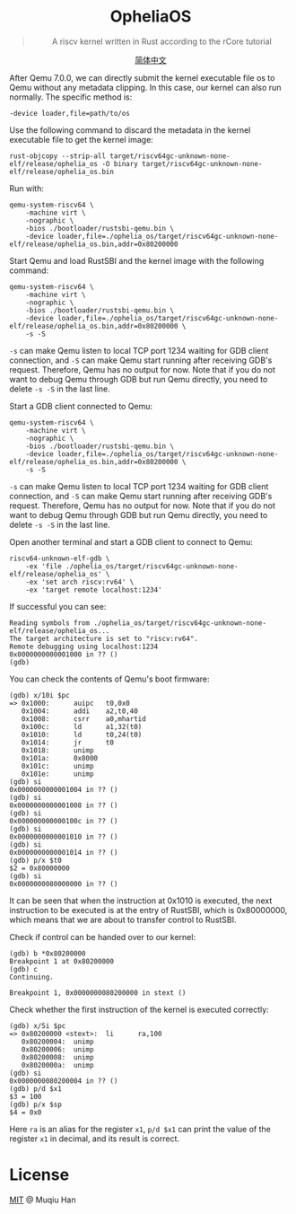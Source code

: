 <div align="center">

<img>

# OpheliaOS

> A riscv kernel written in Rust according to the rCore tutorial

[简体中文](./README-zh.md)

</div>

After Qemu 7.0.0, we can directly submit the kernel executable file os to Qemu without any metadata clipping. In this case, our kernel can also run normally. The specific method is: 
```
-device loader,file=path/to/os
```

Use the following command to discard the metadata in the kernel executable file to get the kernel image:
```
rust-objcopy --strip-all target/riscv64gc-unknown-none-elf/release/ophelia_os -O binary target/riscv64gc-unknown-none-elf/release/ophelia_os.bin
```

Run with:
```
qemu-system-riscv64 \
    -machine virt \
    -nographic \
    -bios ./bootloader/rustsbi-qemu.bin \
    -device loader,file=./ophelia_os/target/riscv64gc-unknown-none-elf/release/ophelia_os.bin,addr=0x80200000
```

Start Qemu and load RustSBI and the kernel image with the following command:
```
qemu-system-riscv64 \
    -machine virt \
    -nographic \
    -bios ./bootloader/rustsbi-qemu.bin \
    -device loader,file=./ophelia_os/target/riscv64gc-unknown-none-elf/release/ophelia_os.bin,addr=0x80200000 \
	-s -S
```

`-s` can make Qemu listen to local TCP port 1234 waiting for GDB client connection, and `-S` can make Qemu start running after receiving GDB's request. Therefore, Qemu has no output for now. Note that if you do not want to debug Qemu through GDB but run Qemu directly, you need to delete `-s -S` in the last line.

Start a GDB client connected to Qemu:
```
qemu-system-riscv64 \
    -machine virt \
    -nographic \
    -bios ./bootloader/rustsbi-qemu.bin \
    -device loader,file=./ophelia_os/target/riscv64gc-unknown-none-elf/release/ophelia_os.bin,addr=0x80200000 \
	-s -S
```

`-s` can make Qemu listen to local TCP port 1234 waiting for GDB client connection, and `-S` can make Qemu start running after receiving GDB's request. Therefore, Qemu has no output for now. Note that if you do not want to debug Qemu through GDB but run Qemu directly, you need to delete `-s -S` in the last line.

Open another terminal and start a GDB client to connect to Qemu:
```
riscv64-unknown-elf-gdb \
    -ex 'file ./ophelia_os/target/riscv64gc-unknown-none-elf/release/ophelia_os' \
    -ex 'set arch riscv:rv64' \
    -ex 'target remote localhost:1234'
```

If successful you can see:
```
Reading symbols from ./ophelia_os/target/riscv64gc-unknown-none-elf/release/ophelia_os...
The target architecture is set to "riscv:rv64".
Remote debugging using localhost:1234
0x0000000000001000 in ?? ()
(gdb)
```

You can check the contents of Qemu's boot firmware:
```
(gdb) x/10i $pc
=> 0x1000:      auipc   t0,0x0
   0x1004:      addi    a2,t0,40
   0x1008:      csrr    a0,mhartid
   0x100c:      ld      a1,32(t0)
   0x1010:      ld      t0,24(t0)
   0x1014:      jr      t0
   0x1018:      unimp
   0x101a:      0x8000
   0x101c:      unimp
   0x101e:      unimp
(gdb) si
0x0000000000001004 in ?? ()
(gdb) si
0x0000000000001008 in ?? ()
(gdb) si
0x000000000000100c in ?? ()
(gdb) si
0x0000000000001010 in ?? ()
(gdb) si
0x0000000000001014 in ?? ()
(gdb) p/x $t0
$2 = 0x80000000
(gdb) si
0x0000000080000000 in ?? ()
```

It can be seen that when the instruction at 0x1010 is executed, the next instruction to be executed is at the entry of RustSBI, which is 0x80000000, which means that we are about to transfer control to RustSBI.

Check if control can be handed over to our kernel:
```
(gdb) b *0x80200000
Breakpoint 1 at 0x80200000
(gdb) c
Continuing.

Breakpoint 1, 0x0000000080200000 in stext ()
```

Check whether the first instruction of the kernel is executed correctly:
```
(gdb) x/5i $pc
=> 0x80200000 <stext>:  li      ra,100
   0x80200004:  unimp
   0x80200006:  unimp
   0x80200008:  unimp
   0x8020000a:  unimp
(gdb) si
0x0000000080200004 in ?? ()
(gdb) p/d $x1
$3 = 100
(gdb) p/x $sp
$4 = 0x0
```

Here `ra` is an alias for the register `x1`, `p/d $x1` can print the value of the register `x1` in decimal, and its result is correct.

# License
[MIT](./LICENSE) @ Muqiu Han
